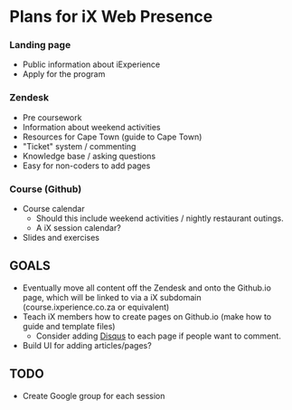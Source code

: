 # Plans for iX Web Presence

### Landing page
- Public information about iExperience 
- Apply for the program

### Zendesk
- Pre coursework
- Information about weekend activities
- Resources for Cape Town (guide to Cape Town)
- "Ticket" system / commenting
- Knowledge base / asking questions
- Easy for non-coders to add pages

### Course (Github)
- Course calendar
  - Should this include weekend activities / nightly restaurant outings. 
  - A iX session calendar? 
- Slides and exercises

## GOALS
- Eventually move all content off the Zendesk and onto the Github.io page, which will be linked to via a iX subdomain (course.ixperience.co.za or equivalent)
- Teach iX members how to create pages on Github.io (make how to guide and template files)
  - Consider adding [Disqus](http://disqus.com) to each page if people want to comment. 
- Build UI for adding articles/pages?


## TODO
- Create Google group for each session
